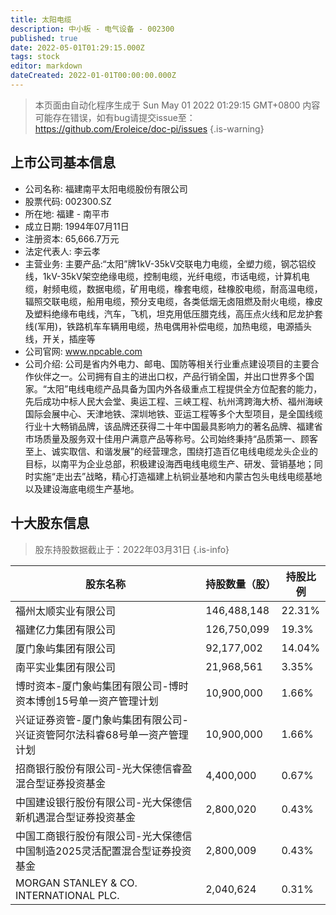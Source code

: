 ```yaml
---
title: 太阳电缆
description: 中小板 - 电气设备 - 002300
published: true
date: 2022-05-01T01:29:15.000Z
tags: stock
editor: markdown
dateCreated: 2022-01-01T00:00:00.000Z
---
```


> 本页面由自动化程序生成于 Sun May 01 2022 01:29:15 GMT+0800
> 内容可能存在错误，如有bug请提交issue至：https://github.com/Eroleice/doc-pi/issues
{.is-warning}

## 上市公司基本信息
- 公司名称: 福建南平太阳电缆股份有限公司
- 股票代码: 002300.SZ
- 所在地: 福建 - 南平市
- 成立日期: 1994年07月11日
- 注册资本: 65,666.7万元
- 法定代表人: 李云孝
- 主营业务: 主要产品:“太阳”牌1kV-35kV交联电力电缆，全塑力缆，钢芯铝绞线，1kV-35kV架空绝缘电缆，控制电缆，光纤电缆，市话电缆，计算机电缆，射频电缆，数据电缆，矿用电缆，橡套电缆，硅橡胶电缆，耐高温电缆，辐照交联电缆，船用电缆，预分支电缆，各类低烟无卤阻燃及耐火电缆，橡皮及塑料绝缘布电线，汽车，飞机，坦克用低压腊克线，高压点火线和尼龙护套线(军用)，铁路机车车辆用电缆，热电偶用补偿电缆，加热电缆，电源插头线，开关，插座等
- 公司官网: www.npcable.com
- 公司介绍: 公司是省内外电力、邮电、国防等相关行业重点建设项目的主要合作伙伴之一。公司拥有自主的进出口权，产品行销全国，并出口世界多个国家。“太阳”电线电缆产品具备为国内外各级重点工程提供全方位配套的能力，先后成功中标人民大会堂、奥运工程、三峡工程、杭州湾跨海大桥、福州海峡国际会展中心、天津地铁、深圳地铁、亚运工程等多个大型项目，是全国线缆行业十大畅销品牌，该品牌还获得二十年中国最具影响力的著名品牌、福建省市场质量及服务双十佳用户满意产品等称号。公司始终秉持“品质第一、顾客至上、诚实取信、和谐发展”的经营理念，围绕打造百亿电线电缆龙头企业的目标，以南平为企业总部，积极建设海西电线电缆生产、研发、营销基地；同时实施“走出去”战略，精心打造福建上杭铜业基地和内蒙古包头电线电缆基地以及建设海底电缆生产基地。


## 十大股东信息
> 股东持股数据截止于：2022年03月31日
{.is-info}

| 股东名称 | 持股数量（股） | 持股比例 |
| --- | --- | --- |
| 福州太顺实业有限公司 | 146,488,148 | 22.31% |
| 福建亿力集团有限公司 | 126,750,099 | 19.3% |
| 厦门象屿集团有限公司 | 92,177,002 | 14.04% |
| 南平实业集团有限公司 | 21,968,561 | 3.35% |
| 博时资本-厦门象屿集团有限公司-博时资本博创15号单一资产管理计划 | 10,900,000 | 1.66% |
| 兴证证券资管-厦门象屿集团有限公司-兴证资管阿尔法科睿68号单一资产管理计划 | 10,900,000 | 1.66% |
| 招商银行股份有限公司-光大保德信睿盈混合型证券投资基金 | 4,400,000 | 0.67% |
| 中国建设银行股份有限公司-光大保德信新机遇混合型证券投资基金 | 2,800,020 | 0.43% |
| 中国工商银行股份有限公司-光大保德信中国制造2025灵活配置混合型证券投资基金 | 2,800,009 | 0.43% |
| MORGAN STANLEY & CO. INTERNATIONAL PLC. | 2,040,624 | 0.31% |





